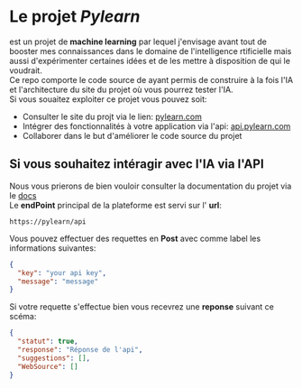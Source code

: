 # Le projet *Pylearn*

est un projet de **machine learning** par lequel j'envisage avant tout de booster mes connaissances dans le domaine de l'intelligence rtificielle mais aussi d'expérimenter certaines idées et de les mettre à disposition de qui le voudrait.  
Ce repo comporte le code source de ayant permis de construire à la fois l'IA et l'architecture du site du projet où vous pourrez tester l'IA.  
Si vous souaitez exploiter ce projet vous pouvez soit:
- Consulter le site du projt via le lien: [pylearn.com]()
- Intégrer des fonctionnalités à votre application via l'api: [api.pylearn.com]()
- Collaborer dans le but d'améliorer le code source du projet

## Si vous souhaitez intéragir avec l'IA via l'API

Nous vous prierons de bien vouloir consulter la documentation du projet via le [docs]()  
Le **endPoint** principal de la plateforme est servi sur l' **url**:
```
https://pylearn/api
```
Vous pouvez effectuer des requettes en **Post** avec comme label les informations suivantes:
```json
{
  "key": "your api key",
  "message": "message"
}
```
Si votre requette s'effectue bien vous recevrez une **reponse** suivant ce scéma:
```json
{
  "statut": true,
  "response": "Réponse de l'api",
  "suggestions": [],
  "WebSource": [] 
}
```

